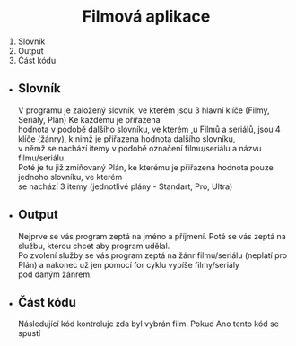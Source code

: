 <h1 align="center">Filmová aplikace</h1>

<ol>
  <li>Slovník</li>
  <li>Output</li>
  <li>Část kódu</li>
</ol>

<ul>
  <li><h2>Slovník</h2>
    <p>V programu je založený slovník, ve kterém jsou 3 hlavní klíče (Filmy, Seriály, Plán) Ke každému je přiřazena <br>
       hodnota v podobě dalšího slovníku, ve kterém ,u Filmů a seriálů, jsou 4 klíče (žánry), k nimž je přiřazena hodnota dalšího slovníku,<br>
       v němž se nachází itemy v podobě označení filmu/seriálu a názvu filmu/seriálu.<br>
       Poté je tu již zmiňovaný Plán, ke kterému je přiřazena hodnota pouze jednoho slovníku, ve kterém <br>
       se nachází 3 itemy (jednotlivé plány - Standart, Pro, Ultra)</p></li>
        
  <li><h2>Output</h2>
    <p>Nejprve se vás program zeptá na jméno a příjmení. Poté se vás zeptá na službu, kterou chcet aby program udělal.<br>
       Po zvolení služby se vás program zeptá na žánr filmu/seriálu (neplatí pro Plán) a nakonec už jen pomocí for cyklu vypíše filmy/seriály<br>
       pod daným žánrem.</p></li>
       
  <li><h2>Část kódu</h2>
    <p>Následující kód kontroluje zda byl vybrán film. Pokud Ano tento kód se spustí</p></li>
        <img src = "">
</ul>
